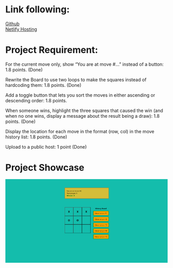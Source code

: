 # Link following:
[Github](https://github.com/minhtrifit/web-advanced-tic-tac-toe)</br>
[Netlify Hosting](https://20120217-tic-tac-toe.netlify.app)

# Project Requirement:
For the current move only, show “You are at move #…” instead of a button: 1.8 points. (Done)

Rewrite the Board to use two loops to make the squares instead of hardcoding them: 1.8 points. (Done)

Add a toggle button that lets you sort the moves in either ascending or descending order: 1.8 points.

When someone wins, highlight the three squares that caused the win (and when no one wins, display a message about the result being a draw): 1.8 points. (Done)

Display the location for each move in the format (row, col) in the move history list: 1.8 points. (Done)

Upload to a public host: 1 point (Done)


# Project Showcase

![showcase](./public/showcase.png)